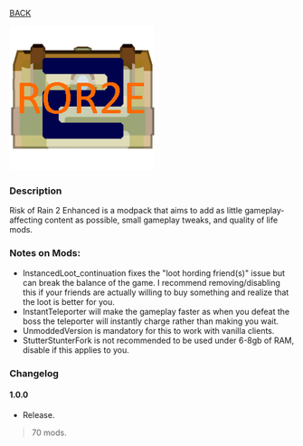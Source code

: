 
[BACK](..)

![Risk of Rain 2 Enhanced Logo](./icon.png)

### Description
Risk of Rain 2 Enhanced is a modpack that aims to add as little gameplay-affecting content as possible, small gameplay tweaks, and quality of life mods.

### Notes on Mods:
- InstancedLoot_continuation fixes the "loot hording friend(s)" issue but can break the balance of the game. I recommend removing/disabling this if your friends are actually willing to buy something and realize that the loot is better for you.
- InstantTeleporter will make the gameplay faster as when you defeat the boss the teleporter will instantly charge rather than making you wait.
- UnmoddedVersion is mandatory for this to work with vanilla clients.
- StutterStunterFork is not recommended to be used under 6-8gb of RAM, disable if this applies to you.

### Changelog

#### 1.0.0
- Release.
> 70 mods.